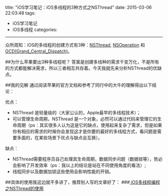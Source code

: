 title: "iOS学习笔记：iOS多线程的3种方式之NSThread"
date: 2015-03-06 22:03:48
tags: 
- iOS学习笔记
- iOS多线程
categories: 
---

众所周知：iOS的多线程的创建方式有3种：[NSThread](https://developer.apple.com/library/ios/documentation/Cocoa/Reference/Foundation/Classes/NSThread_Class/), [NSOperation](https://developer.apple.com/library/ios/documentation/Cocoa/Reference/NSOperation_class/) 和[GCD(Grand_Central_Dispatch)](https://developer.apple.com/library/ios/documentation/Performance/Reference/GCD_libdispatch_Ref/)。

##为什么苹果要出3种多线程呢？
答案是创建多线种的需求千变万化，不是所有的方式都能解决需求，所以三者相互共存着。今天我就先来分析NSThread的优缺点。  
<!--more-->

##我的见解
通过阅读苹果的官方文档和参考了同行中的大牛的理解得出以下结论：

优点：

* NSThread 是轻量级的（大家公认的，Apple最早的多线程技术）；  
* 可以管理生命周期，NSThread 是一个对象，必然可以通过代码来管理它的生命周期（ps：其实很多人认为这是它的缺点，使用起来复杂了需求，但是如果你有相应的需求的时候你会发现这才是你要的最好的多线程方式，看问题是需要多面的，在某些场景下优点与缺点会互换）。  

缺点：  

* NSThread需要程序员自己处理其生命周期，数据同步问题（数据锁等），势必会影响了开发效率（ps：我以上的结论是站在不同使用角度的看法）;
* 线程同步以及数据加锁这些使用会影响性能的开销。  

##具体的使用我这边就不多讲了，推荐别人写的文章好了：
###[ iOS多线程编程之NSThread的使用](http://blog.csdn.net/totogo2010/article/details/8010231)

